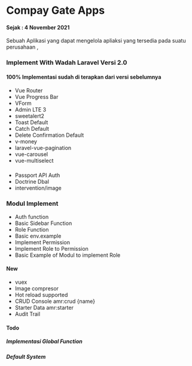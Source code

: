# Compay Gate Apps
#### Sejak : 4 November 2021
Sebuah Aplikasi yang dapat mengelola apliaksi yang tersedia pada suatu perusahaan ,

### Implement With Wadah Laravel Versi 2.0

#### 100% Implementasi sudah di terapkan dari versi sebelumnya

-   Vue Router
-   Vue Progress Bar
-   VForm
-   Admin LTE 3
-   sweetalert2
-   Toast Default
-   Catch Default
-   Delete Confirmation Default
-   v-money
-   laravel-vue-pagination
-   vue-carousel
-   vue-multiselect

###

-   Passport API Auth
-   Doctrine Dbal
-   intervention/image

### Modul Implement

-   Auth function
-   Basic Sidebar Function
-   Role Function
-   Basic env.example
-   Implement Permission
-   Implement Role to Permission 
-   Basic Example of Modul to implement Role

#### New

-   vuex
-   Image compresor
-   Hot reload supported
-   CRUD Console amr:crud {name}
-   Starter Data amr:starter 
-   Audit Trail

#### Todo

##### Implementasi Global Function

##### Default System



